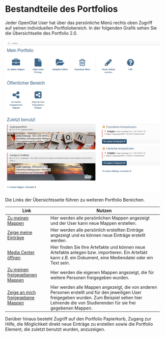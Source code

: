# Bestandteile des Portfolios

Jeder OpenOlat User hat über das persönliche Menü rechts oben Zugriff auf seinen individuellen Portfoliobereich. In der folgenden Grafik sehen Sie die Übersichtseite des Portfolio 2.0.

![portfolio_uebersicht.png](assets/Portfolio_Uebersicht.png)

Die Links der Übersichtsseite führen zu weiteren Portfolio Bereichen.

Link | Nutzen 
---|---
[Zu meinen Mappen](My_portfolio_binders.de.md) |Hier werden alle persönlichen Mappen angezeigt und der User kann neue Mappen erstellen.
[Zeige meine Einträge](My_entries.de.md)|Hier werden alle persönlich erstellten Einträge angezeigt und es können neue Einträge erstellt werden.
[Media Center öffnen](../personal_menu/Media_Center.de.md)|Hier finden Sie Ihre Artefakte und können neue Artefakte anlegen bzw. importieren. Ein Artefakt kann z.B. ein Dokument, eine Mediendatei oder ein Text sein.
[Zu meinen freigegebenen Mappen](Shared_by_me.de.md)|Hier werden die eigenen Mappen angezeigt, die für weitere Personen freigegeben wurden.
[Zeige an mich freigegebene Mappen](Shared_with_me.de.md)|Hier werden alle Mappen angezeigt, die von anderen Personen erstellt und für den jeweiligen User freigegeben wurden. Zum Beispiel sehen hier Lehrende die von Studierenden für sie frei gegebenen Mappen.


Darüber hinaus besteht Zugriff auf den Portfolio Papierkorb, Zugang zur Hilfe, die Möglichkeit direkt neue Einträge zu erstellen sowie die Portfolio Element, die zuletzt benutzt wurden, anzuzeigen.

